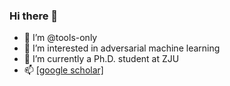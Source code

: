 ### Hi there 👋
- 👋 I’m @tools-only
- 👀 I’m interested in adversarial machine learning
- 🌱 I’m currently a Ph.D. student at ZJU
- 📫 [[google scholar]](https://scholar.google.com.hk/citations?user=7dqAbXcAAAAJ&hl=zh-CN)

<!--
**tools-only/tools-only** is a ✨ _special_ ✨ repository because its `README.md` (this file) appears on your GitHub profile.

Here are some ideas to get you started:


-->
